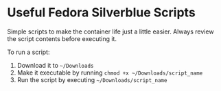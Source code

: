 # Useful Fedora Silverblue Scripts

Simple scripts to make the container life just a little easier. Always review the script contents before executing it.

To run a script:

1. Download it to `~/Downloads`
2. Make it executable by running `chmod +x ~/Downloads/script_name`
3. Run the script by executing `~/Downloads/script_name`
